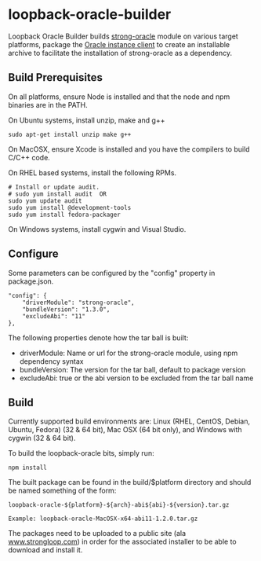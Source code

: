 # loopback-oracle-builder

Loopback Oracle Builder builds [strong-oracle](https://github.com/strongloop/strong-oracle) module on various target
platforms, package the [Oracle instance client](http://www.oracle.com/technetwork/database/features/instant-client/index-097480.html)
to create an installable archive to facilitate the installation of strong-oracle as a dependency.


## Build Prerequisites

On all platforms, ensure Node is installed and that the node and npm
binaries are in the PATH.


On Ubuntu systems, install unzip, make and g++

    sudo apt-get install unzip make g++


On MacOSX, ensure Xcode is installed and you have the compilers to 
build C/C++ code. 


On RHEL based systems, install the following RPMs.

    # Install or update audit.
    # sudo yum install audit  OR
    sudo yum update audit
    sudo yum install @development-tools
    sudo yum install fedora-packager

On Windows systems, install cygwin and Visual Studio.

## Configure

Some parameters can be configured by the "config" property in package.json.

    "config": {
        "driverModule": "strong-oracle",
        "bundleVersion": "1.3.0",
        "excludeAbi": "11"
    },

The following properties denote how the tar ball is built:

- driverModule: Name or url for the strong-oracle module, using npm dependency syntax
- bundleVersion: The version for the tar ball, default to package version
- excludeAbi: true or the abi version to be excluded from the tar ball name

## Build
Currently supported build environments are: Linux (RHEL, CentOS, Debian, Ubuntu, Fedora) (32 & 64 bit),
Mac OSX (64 bit only), and Windows with cygwin (32 & 64 bit).

To build the loopback-oracle bits, simply run:

    npm install

The built package can be found in the build/$platform directory and should
be named something of the form:

    loopback-oracle-${platform}-${arch}-abi${abi}-${version}.tar.gz

    Example: loopback-oracle-MacOSX-x64-abi11-1.2.0.tar.gz


The packages need to be uploaded to a public site (ala www.strongloop.com)
in order for the associated installer to be able to download and install
it.

